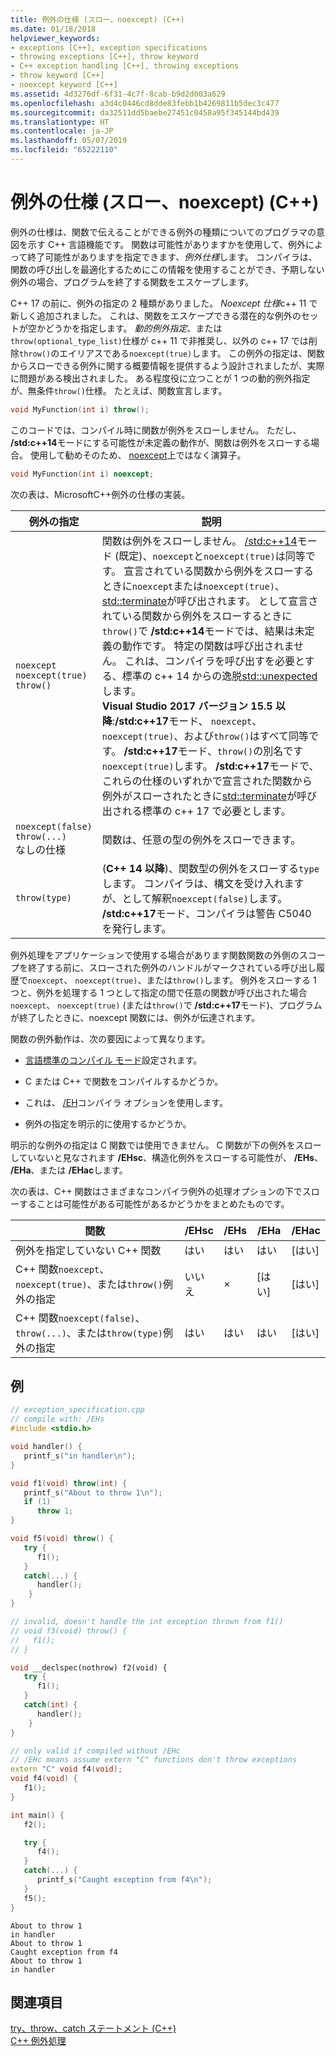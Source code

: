 ```yaml
---
title: 例外の仕様 (スロー、noexcept) (C++)
ms.date: 01/18/2018
helpviewer_keywords:
- exceptions [C++], exception specifications
- throwing exceptions [C++], throw keyword
- C++ exception handling [C++], throwing exceptions
- throw keyword [C++]
- noexcept keyword [C++]
ms.assetid: 4d3276df-6f31-4c7f-8cab-b9d2d003a629
ms.openlocfilehash: a3d4c0446cd8dde83febb1b4269811b5dec3c477
ms.sourcegitcommit: da32511dd5baebe27451c0458a95f345144bd439
ms.translationtype: HT
ms.contentlocale: ja-JP
ms.lasthandoff: 05/07/2019
ms.locfileid: "65222110"
---
```

# <a name="exception-specifications-throw-noexcept-c"></a>例外の仕様 (スロー、noexcept) (C++)

例外の仕様は、関数で伝えることができる例外の種類についてのプログラマの意図を示す C++ 言語機能です。 関数は可能性がありますかを使用して、例外によって終了可能性がありますを指定できます、*例外仕様*します。 コンパイラは、関数の呼び出しを最適化するためにこの情報を使用することができ、予期しない例外の場合、プログラムを終了する関数をエスケープします。

C++ 17 の前に、例外の指定の 2 種類がありました。 *Noexcept 仕様*c++ 11 で新しく追加されました。 これは、関数をエスケープできる潜在的な例外のセットが空かどうかを指定します。 *動的例外指定*、または`throw(optional_type_list)`仕様が c++ 11 で非推奨し、以外の c++ 17 では削除`throw()`のエイリアスである`noexcept(true)`します。 この例外の指定は、関数からスローできる例外に関する概要情報を提供するよう設計されましたが、実際に問題がある検出されました。 ある程度役に立つことが 1 つの動的例外指定が、無条件`throw()`仕様。 たとえば、関数宣言します。

```cpp
void MyFunction(int i) throw();
```
このコードでは、コンパイル時に関数が例外をスローしません。 ただし、 **/std:c++14**モードにする可能性が未定義の動作が、関数は例外をスローする場合。 使用して勧めそのため、 [noexcept](../cpp/noexcept-cpp.md)上ではなく演算子。

```cpp
void MyFunction(int i) noexcept;
```
次の表は、MicrosoftC++例外の仕様の実装。

|例外の指定|説明|
|-----------------------------|-------------|
|`noexcept`<br/>`noexcept(true)`<br/>`throw()`|関数は例外をスローしません。 [/std:c++14](../build/reference/std-specify-language-standard-version.md)モード (既定)、`noexcept`と`noexcept(true)`は同等です。 宣言されている関数から例外をスローするときに`noexcept`または`noexcept(true)`、 [std::terminate](../standard-library/exception-functions.md#terminate)が呼び出されます。 として宣言されている関数から例外をスローするときに`throw()`で **/std:c++14**モードでは、結果は未定義の動作です。 特定の関数は呼び出されません。 これは、コンパイラを呼び出すを必要とする、標準の c++ 14 からの逸脱[std::unexpected](../standard-library/exception-functions.md#unexpected)します。  <br/> **Visual Studio 2017 バージョン 15.5 以降**:**/std:c++17**モード、 `noexcept`、 `noexcept(true)`、および`throw()`はすべて同等です。 **/std:c++17**モード、`throw()`の別名です`noexcept(true)`します。 **/std:c++17**モードで、これらの仕様のいずれかで宣言された関数から例外がスローされたときに[std::terminate](../standard-library/exception-functions.md#terminate)が呼び出される標準の c++ 17 で必要とします。|
|`noexcept(false)`<br/>`throw(...)`<br/>なしの仕様|関数は、任意の型の例外をスローできます。|
|`throw(type)`| (**C++ 14 以降**)、関数型の例外をスローする`type`します。 コンパイラは、構文を受け入れますが、として解釈`noexcept(false)`します。 **/std:c++17**モード、コンパイラは警告 C5040 を発行します。|

例外処理をアプリケーションで使用する場合があります関数関数の外側のスコープを終了する前に、スローされた例外のハンドルがマークされている呼び出し履歴で`noexcept`、 `noexcept(true)`、または`throw()`します。 例外をスローする 1 つと、例外を処理する 1 つとして指定の間で任意の関数が呼び出された場合`noexcept`、 `noexcept(true)` (または`throw()`で **/std:c++17**モード)、プログラムが終了したときに、noexcept 関数には、例外が伝達されます。

関数の例外動作は、次の要因によって異なります。

- [言語標準のコンパイル モード](../build/reference/std-specify-language-standard-version.md)設定されます。
- C または C++ で関数をコンパイルするかどうか。

- これは、 [/EH](../build/reference/eh-exception-handling-model.md)コンパイラ オプションを使用します。

- 例外の指定を明示的に使用するかどうか。

明示的な例外の指定は C 関数では使用できません。 C 関数が下の例外をスローしていないと見なされます **/EHsc**、構造化例外をスローする可能性が、 **/EHs**、 **/EHa**、または **/EHac**します。

次の表は、C++ 関数はさまざまなコンパイラ例外の処理オプションの下でスローすることは可能性がある可能性があるかどうかをまとめたものです。

|関数|/EHsc|/EHs|/EHa|/EHac|
|--------------|------------|-----------|-----------|------------|
|例外を指定していない C++ 関数|はい|はい|はい|[はい]|
|C++ 関数`noexcept`、 `noexcept(true)`、または`throw()`例外の指定|いいえ|×|[はい]|[はい]|
|C++ 関数`noexcept(false)`、 `throw(...)`、または`throw(type)`例外の指定|はい|はい|はい|[はい]|

## <a name="example"></a>例

```cpp
// exception_specification.cpp
// compile with: /EHs
#include <stdio.h>

void handler() {
   printf_s("in handler\n");
}

void f1(void) throw(int) {
   printf_s("About to throw 1\n");
   if (1)
      throw 1;
}

void f5(void) throw() {
   try {
      f1();
   }
   catch(...) {
      handler();
    }
}

// invalid, doesn't handle the int exception thrown from f1()
// void f3(void) throw() {
//   f1();
// }

void __declspec(nothrow) f2(void) {
   try {
      f1();
   }
   catch(int) {
      handler();
    }
}

// only valid if compiled without /EHc
// /EHc means assume extern "C" functions don't throw exceptions
extern "C" void f4(void);
void f4(void) {
   f1();
}

int main() {
   f2();

   try {
      f4();
   }
   catch(...) {
      printf_s("Caught exception from f4\n");
   }
   f5();
}
```

```Output
About to throw 1
in handler
About to throw 1
Caught exception from f4
About to throw 1
in handler
```

## <a name="see-also"></a>関連項目

[try、throw、catch ステートメント (C++)](../cpp/try-throw-and-catch-statements-cpp.md)<br/>
[C++ 例外処理](../cpp/cpp-exception-handling.md)